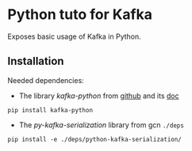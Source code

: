 # Python tuto for Kafka

Exposes basic usage of Kafka in Python.

## Installation
Needed dependencies:
- The library *kafka-python* from [github](https://github.com/dpkp/kafka-python) and its [doc](https://kafka-python.readthedocs.io/en/master/)
```console
pip install kafka-python
```

- The *py-kafka-serialization* library from gcn ```./deps```
```console
pip install -e ./deps/python-kafka-serialization/
```

